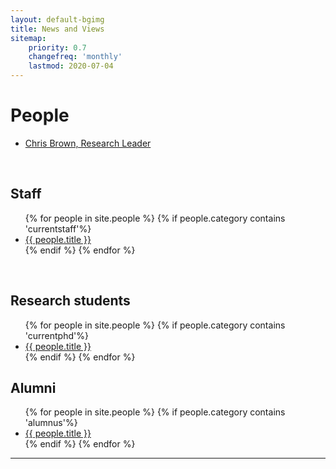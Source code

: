 ```yaml
---
layout: default-bgimg
title: News and Views
sitemap:
    priority: 0.7
    changefreq: 'monthly'
    lastmod: 2020-07-04
---
```


# People

<ul class="list-ppl">
  <li><a class="button-ppl bkg-2" href="/people/Chris-Brown.html">Chris Brown, Research Leader </a></li>
</ul>
<div class="clearme"><p></p></div>

<br>

## Staff

<ul class="list-ppl">
    {% for people in site.people %}
    {% if people.category contains 'currentstaff'%}
  <li><a class="button-ppl bkg-2" href="{{ people.url }}">{{ people.title }} </a></li>
    {% endif %}
  {% endfor %}
</ul>
<div class="clearme"></div>

<br>

## Research students

<ul class="list-ppl">
    {% for people in site.people %}
    {% if people.category contains 'currentphd'%}
  <li><a class="button-ppl bkg-2" href="{{ people.url }}">{{ people.title }} </a></li>
    {% endif %}
  {% endfor %}
</ul>
<div class="clearme"></div>

## Alumni

<ul class="list-ppl">
    {% for people in site.people %}
    {% if people.category contains 'alumnus'%}
  <li><a class="button-ppl bkg-5" href="{{ people.url }}">{{ people.title }} </a></li>
    {% endif %}
  {% endfor %}
</ul>
<div class="clearme"></div>
<hr>
